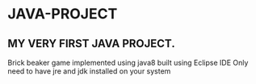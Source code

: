# JAVA-PROJECT
MY VERY FIRST JAVA PROJECT.
--------------------------------------------------------------
Brick beaker game implemented using java8 built using Eclipse IDE
Only need to have jre and jdk installed on your system
